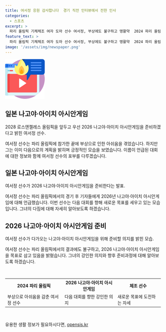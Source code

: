 ```yaml
---
title: 여서정 응원 감사합니다  경기 직전 인터뷰에서 전한 인사
categories:
  - 스포츠
excerpt: >
  파리 올림픽 기체체조 여자 도마 선수 여서정, 부상에도 불구하고 맹활약  2024 파리 올림픽 기계체조 여자 도마에서 우리나라 선수 여서정이 부상을 이유로 메달에 성큼 다가갔다가 아쉬움을 안겼습니다. 2회 연속 메달을 노린 여서정은 경기 직전 어깨 부상을 입으면서 결선에서 7위에 그쳤습니다. 부상에도 불구하고 경기를 치른 여서정은 기권보다는 뛰어보고 싶었다며 죄송한 마음을 전했습니다. 그녀는 앞으로는 2026 나고야·아이치 아시안게임과 2028 로스앤젤레스 올림픽을 위해 준비할 것이라고 밝혔습니다.
feature_text: >
  파리 올림픽 기체체조 여자 도마 선수 여서정, 부상에도 불구하고 맹활약  2024 파리 올림픽 기계체조 여자 도마에서 우리나라 선수 여서정이 부상을 이유로 메달에 성큼 다가갔다가 아쉬움을 안겼습니다. 2회 연속 메달을 노린 여서정은 경기 직전 어깨 부상을 입으면서 결선에서 7위에 그쳤습니다. 부상에도 불구하고 경기를 치른 여서정은 기권보다는 뛰어보고 싶었다며 죄송한 마음을 전했습니다. 그녀는 앞으로는 2026 나고야·아이치 아시안게임과 2028 로스앤젤레스 올림픽을 위해 준비할 것이라고 밝혔습니다.
image: '/assets/img/newspaper.png'
---
```


<p><img src="/assets/img/news.png" alt="rentncar 속보" /></p>

<h2>일본 나고야·아이치 아시안게임</h2>

<p data-ke-size="size16">2028 로스앤젤레스 올림픽을 앞두고 우선 2026 나고야·아이치 아시안게임을 준비하겠다고 밝힌 여서정 선수.</p>

<p>여서정 선수는 파리 올림픽에 참가한 끝에 부상으로 인한 아쉬움을 겪었습니다. 하지만 그는 이미 다음으로의 계획을 밝히며 긍정적인 모습을 보였습니다. 이름이 언급된 대회에 대한 정보와 함께 여서정 선수의 포부를 다루겠습니다.</p>

<h2>일본 나고야·아이치 아시안게임</h2>

<p data-ke-size="size16">여서정 선수가 2026 나고야·아이치 아시안게임을 준비한다는 발표.</p>

<p>여서정 선수는 파리 올림픽에서의 경기 후 기자들에게 2026년 나고야·아이치 아시안게임에 대해 언급했습니다. 이번 선수는 다음 대회를 향해 새로운 목표를 세우고 있는 모습입니다. 그녀의 다짐에 대해 자세히 알아보도록 하겠습니다. </p>

<h2>2026 나고야·아이치 아시안게임 준비</h2>

<p data-ke-size="size16">여서정 선수가 다가오는 나고야·아이치 아시안게임을 위해 준비할 의지를 밝힌 모습.</p>

<p>여서정 선수는 파리 올림픽에서의 결과에도 불구하고, 2026 나고야·아이치 아시안게임을 목표로 삼고 있음을 밝혔습니다. 그녀의 강인한 의지와 향후 준비과정에 대해 알아보도록 하겠습니다. </p>

<p data-ke-size="size16">&nbsp;</p>

<table>
  <tr>
    <td style="text-align: center; height: 17px;"><b>2024 파리 올림픽</b></td>
    <td style="text-align: center; height: 17px;"><b>2026 나고야·아이치 아시안게임</b></td>
    <td style="text-align: center; height: 17px;"><b>체조 선수</b></td>
  </tr>
  <tr>
    <td >부상으로 아쉬움을 감춘 여서정 선수</td>
    <td >다음 대회를 향한 강인한 의지</td>
    <td >새로운 목표에 도전하는 자세</td>
  </tr>
</table>

<p data-ke-size="size16">&nbsp;</p>
유용한 생활 정보가 필요하시다면, <a href="https://opensis.kr" rel="dofollow">opensis.kr</a>


